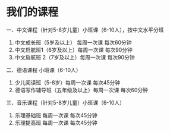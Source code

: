 # 我们的课程

一、中文课程（针对5-8岁儿童）小班课（6-10人），按中文水平分班

1. 中文成长班（5岁及以上）   每周一次课  每次60分钟
1. 中文启航班1（6岁及以上）每周一次课 每次90分钟
1. 中文启航班 2（7岁及以上）每周一次课 每次90分钟

二、德语课程  小班课（6-10人）

1. 少儿阅读班（5-8岁）每周一次课  每次45分钟
1. 德语写作辅导班（五年级及以上）每周一次课  每次60分钟

三、音乐课程（针对5-8岁儿童）小班课（6-10人）

1. 乐理基础班   每周一次课  每次45分钟
1. 乐理提高班   每周一次课  每次45分钟
